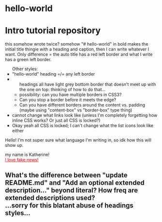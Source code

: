 # hello-world

<h1>Intro tutorial repository</h1> <p> this somehow wrote twice? somehow "# hello-world" in bold makes the initial title thingie with a heading and caption, then I can write whatever I want. Only difference = the auto title has a red left border and what I write has a green left border. </p> 
<ul style="list-style-type: square"> Other styles: 
<li>"hello-world" heading =/= any left border</li> 
<li><ul>headings all have light grey bottom border that doesn't meet up with the one on top: thinking of how to do that... 
    <li>possibility: can you have multiple borders in CSS3?</li>
    <li>Can you stop a border before it meets the edge?</li>
    <li>Can you have different borders around the content vs. padding (maybe using "content-box" vs "border-box" type thing)</li>
    </ul>
    </li>
 <li>cannot change what links look like (unless I'm completely forgetting how inline CSS works? Or just all CSS is locked?)</li>
 <li>Okay yeah all CSS is locked; I can't change what the list icons look like either</li>
</ul>
Hello! I'm not super sure what language I'm writing in, so idk how this will show up.
<p>my name is Katherine!<br>
<a href="https://nytimes.com" style="color:red;">I love fake news!</a></p>
<h2>What's the difference between "update README.md" and "Add an optional extended description..." beyond literal? How freq are extended descriptions used? <br> ...sorry for this blatant abuse of headings styles... </h2>

